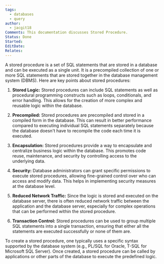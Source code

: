 ```yaml
---
tags:
  - databases
  - query
author:
  - jacgit18
Comments: This documentation discusses Stored Procedure.
Status: Done
Started: 
EditDate: 
Relates:
---
```

A stored procedure is a set of SQL statements that are stored in a database and can be executed as a single unit. It is a precompiled collection of one or more SQL statements that are stored together in the database management system (DBMS). Here are key points about stored procedures:

1. **Stored Logic:** Stored procedures can include SQL statements as well as procedural programming constructs such as loops, conditionals, and error handling. This allows for the creation of more complex and reusable logic within the database.

2. **Precompiled:** Stored procedures are precompiled and stored in a compiled form in the database. This can result in better performance compared to executing individual SQL statements separately because the database doesn't have to recompile the code each time it is executed.

3. **Encapsulation:** Stored procedures provide a way to encapsulate and centralize business logic within the database. This promotes code reuse, maintenance, and security by controlling access to the underlying data.

4. **Security:** Database administrators can grant specific permissions to execute stored procedures, allowing fine-grained control over who can access and modify data. This helps in implementing security measures at the database level.

5. **Reduced Network Traffic:** Since the logic is stored and executed on the database server, there is often reduced network traffic between the application and the database server, especially for complex operations that can be performed within the stored procedure.

6. **Transaction Control:** Stored procedures can be used to group multiple SQL statements into a single transaction, ensuring that either all the statements are executed successfully or none of them are.

To create a stored procedure, one typically uses a specific syntax supported by the database system (e.g., PL/SQL for Oracle, T-SQL for Microsoft SQL Server). Once created, a stored procedure can be called by applications or other parts of the database to execute the predefined logic.
